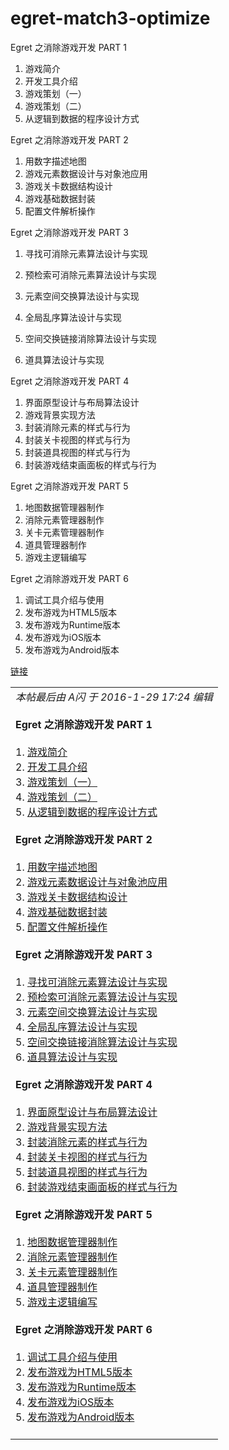 # egret-match3-optimize

Egret 之消除游戏开发 PART 1

1. 游戏简介
2. 开发工具介绍
3. 游戏策划（一）
4. 游戏策划（二）
5. 从逻辑到数据的程序设计方式

Egret 之消除游戏开发 PART 2

1. 用数字描述地图
2. 游戏元素数据设计与对象池应用
3. 游戏关卡数据结构设计
4. 游戏基础数据封装
5. 配置文件解析操作

Egret 之消除游戏开发 PART 3

1. 寻找可消除元素算法设计与实现  

2. 预检索可消除元素算法设计与实现  
3. 元素空间交换算法设计与实现      
4. 全局乱序算法设计与实现        
5. 空间交换链接消除算法设计与实现  
6. 道具算法设计与实现

Egret 之消除游戏开发 PART 4

1. 界面原型设计与布局算法设计
2. 游戏背景实现方法
3. 封装消除元素的样式与行为
4. 封装关卡视图的样式与行为
5. 封装道具视图的样式与行为
6. 封装游戏结束画面板的样式与行为

Egret 之消除游戏开发 PART 5

1. 地图数据管理器制作
2. 消除元素管理器制作
3. 关卡元素管理器制作
4. 道具管理器制作
5. 游戏主逻辑编写

Egret 之消除游戏开发 PART 6

1. 调试工具介绍与使用
2. 发布游戏为HTML5版本
3. 发布游戏为Runtime版本
4. 发布游戏为iOS版本
5. 发布游戏为Android版本

[链接](https://bbs.egret.com/forum.php?mod=viewthread&tid=13651&highlight=Egret%2B%E4%B9%8B%E6%B6%88%E9%99%A4%E6%B8%B8%E6%88%8F%E5%BC%80%E5%8F%91)



<table cellspacing="0" cellpadding="0"><tr><td class="t_f" id="postmessage_81311">
<i class="pstatus"> 本帖最后由 A闪 于 2016-1-29 17:24 编辑 </i><br />
<br />
<strong>Egret 之消除游戏开发 PART 1</strong><br />
<br />
1. <a href="http://bbs.egret.com/thread-13650-1-1.html" target="_blank">游戏简介</a><br />
2. <a href="http://bbs.egret.com/thread-13652-1-1.html" target="_blank">开发工具介绍</a><br />
3. <a href="http://bbs.egret.com/thread-13653-1-1.html" target="_blank">游戏策划（一）</a><br />
4. <a href="http://bbs.egret.com/thread-13654-1-1.html" target="_blank">游戏策划（二）</a><br />
5. <a href="http://bbs.egret.com/forum.php?mod=viewthread&amp;tid=13873" target="_blank">从逻辑到数据的程序设计方式</a><br />
<br />
<strong>Egret 之消除游戏开发 PART 2</strong><br />
<br />
1. <a href="http://bbs.egret.com/forum.php?mod=viewthread&amp;tid=13964" target="_blank">用数字描述地图</a><br />
2. <a href="http://bbs.egret.com/forum.php?mod=viewthread&amp;tid=14022" target="_blank">游戏元素数据设计与对象池应用</a><br />
3. <a href="http://bbs.egret.com/forum.php?mod=viewthread&amp;tid=14260" target="_blank">游戏关卡数据结构设计</a><br />
4. <a href="http://bbs.egret.com/thread-14261-1-1.html" target="_blank">游戏基础数据封装</a><br />
5. <a href="http://bbs.egret.com/thread-14484-1-1.html" target="_blank">配置文件解析操作</a><br />
<br />
<strong>Egret 之消除游戏开发 PART 3</strong><br />
<br />
1. <a href="http://bbs.egret.com/thread-14485-1-1.html" target="_blank">寻找可消除元素算法设计与实现</a>&nbsp;&nbsp;<br />
2. <a href="http://bbs.egret.com/thread-14738-1-1.html" target="_blank">预检索可消除元素算法设计与实现</a>&nbsp;&nbsp;<br />
3. <a href="http://bbs.egret.com/thread-15833-1-1.html" target="_blank">元素空间交换算法设计与实现</a>&nbsp; &nbsp;&nbsp; &nbsp;<br />
4. <a href="http://bbs.egret.com/thread-15836-1-1.html" target="_blank">全局乱序算法设计与实现</a>&nbsp; &nbsp;&nbsp; &nbsp;&nbsp;&nbsp;<br />
5. <a href="http://bbs.egret.com/thread-16019-1-1.html" target="_blank">空间交换链接消除算法设计与实现</a>&nbsp;&nbsp;<br />
6. <a href="http://bbs.egret.com/thread-16021-1-1.html" target="_blank">道具算法设计与实现</a><br />
<br />
<strong>Egret 之消除游戏开发 PART 4</strong><br />
<br />
1. <a href="http://bbs.egret.com/forum.php?mod=viewthread&amp;tid=16267" target="_blank">界面原型设计与布局算法设计</a><br />
2. <a href="http://bbs.egret.com/forum.php?mod=viewthread&amp;tid=16273" target="_blank">游戏背景实现方法</a><br />
3. <a href="http://bbs.egret.com/thread-16278-1-1.html" target="_blank">封装消除元素的样式与行为</a><br />
4. <a href="http://bbs.egret.com/thread-16670-1-1.html" target="_blank">封装关卡视图的样式与行为</a><br />
5. <a href="http://bbs.egret.com/thread-16671-1-1.html" target="_blank">封装道具视图的样式与行为</a><br />
6. <a href="http://bbs.egret.com/thread-16672-1-1.html" target="_blank">封装游戏结束画面板的样式与行为</a><br />
<br />
<strong>Egret 之消除游戏开发 PART 5</strong><br />
<br />
1. <a href="http://bbs.egret.com/thread-16681-1-1.html" target="_blank">地图数据管理器制作</a><br />
2. <a href="http://bbs.egret.com/thread-16676-1-1.html" target="_blank">消除元素管理器制作</a><br />
3. <a href="http://bbs.egret.com/thread-16677-1-1.html" target="_blank">关卡元素管理器制作</a><br />
4. <a href="http://bbs.egret.com/thread-16678-1-1.html" target="_blank">道具管理器制作</a><br />
5. <a href="http://bbs.egret.com/thread-16679-1-1.html" target="_blank">游戏主逻辑编写</a><br />
<br />
<strong>Egret 之消除游戏开发 PART 6</strong><br />
<br />
1. <a href="http://bbs.egret.com/thread-16685-1-1.html" target="_blank">调试工具介绍与使用</a><br />
2. <a href="http://bbs.egret.com/thread-16686-1-1.html" target="_blank">发布游戏为HTML5版本</a><br />
3. <a href="http://bbs.egret.com/thread-16687-1-1.html" target="_blank">发布游戏为Runtime版本</a><br />
4. <a href="http://bbs.egret.com/thread-16688-1-1.html" target="_blank">发布游戏为iOS版本</a><br />
5. <a href="http://bbs.egret.com/thread-16689-1-1.html" target="_blank">发布游戏为Android版本</a><br />
<br />
</td></tr></table>

